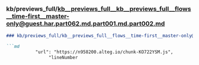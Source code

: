 ### kb/previews_full/kb__previews_full__kb__previews_full__flows__time-first__master-only@guest.har.part062.md.part001.md.part002.md

```md
### kb/previews_full/kb__previews_full__flows__time-first__master-only@guest.har.part062.md.part001.md (part 002)

```md
           "url": "https://n958200.alteg.io/chunk-KO722YSM.js",
                "lineNumber
```

```

```
